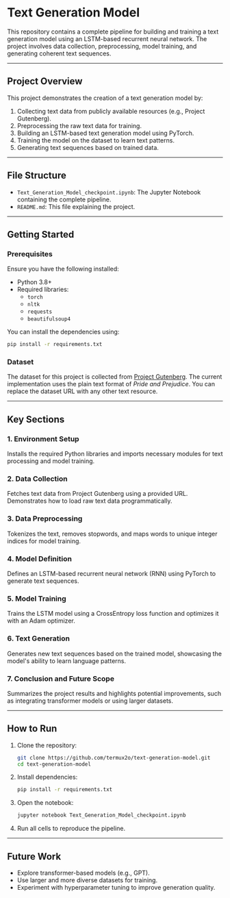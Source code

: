 
# Text Generation Model

This repository contains a complete pipeline for building and training a text generation model using an LSTM-based recurrent neural network. The project involves data collection, preprocessing, model training, and generating coherent text sequences.

---

## Project Overview

This project demonstrates the creation of a text generation model by:

1. Collecting text data from publicly available resources (e.g., Project Gutenberg).
2. Preprocessing the raw text data for training.
3. Building an LSTM-based text generation model using PyTorch.
4. Training the model on the dataset to learn text patterns.
5. Generating text sequences based on trained data.

---

## File Structure

- `Text_Generation_Model_checkpoint.ipynb`: The Jupyter Notebook containing the complete pipeline.
- `README.md`: This file explaining the project.

---

## Getting Started

### Prerequisites

Ensure you have the following installed:

- Python 3.8+
- Required libraries:
  - `torch`
  - `nltk`
  - `requests`
  - `beautifulsoup4`

You can install the dependencies using:

```bash
pip install -r requirements.txt
```

### Dataset

The dataset for this project is collected from [Project Gutenberg](https://www.gutenberg.org/). The current implementation uses the plain text format of *Pride and Prejudice*. You can replace the dataset URL with any other text resource.

---

## Key Sections

### 1. Environment Setup

Installs the required Python libraries and imports necessary modules for text processing and model training.

### 2. Data Collection

Fetches text data from Project Gutenberg using a provided URL. Demonstrates how to load raw text data programmatically.

### 3. Data Preprocessing

Tokenizes the text, removes stopwords, and maps words to unique integer indices for model training.

### 4. Model Definition

Defines an LSTM-based recurrent neural network (RNN) using PyTorch to generate text sequences.

### 5. Model Training

Trains the LSTM model using a CrossEntropy loss function and optimizes it with an Adam optimizer.

### 6. Text Generation

Generates new text sequences based on the trained model, showcasing the model's ability to learn language patterns.

### 7. Conclusion and Future Scope

Summarizes the project results and highlights potential improvements, such as integrating transformer models or using larger datasets.

---

## How to Run

1. Clone the repository:

   ```bash
   git clone https://github.com/termux2o/text-generation-model.git
   cd text-generation-model
   ```

2. Install dependencies:

   ```bash
   pip install -r requirements.txt
   ```

3. Open the notebook:

   ```bash
   jupyter notebook Text_Generation_Model_checkpoint.ipynb
   ```

4. Run all cells to reproduce the pipeline.

---


## Future Work

- Explore transformer-based models (e.g., GPT).
- Use larger and more diverse datasets for training.
- Experiment with hyperparameter tuning to improve generation quality.


